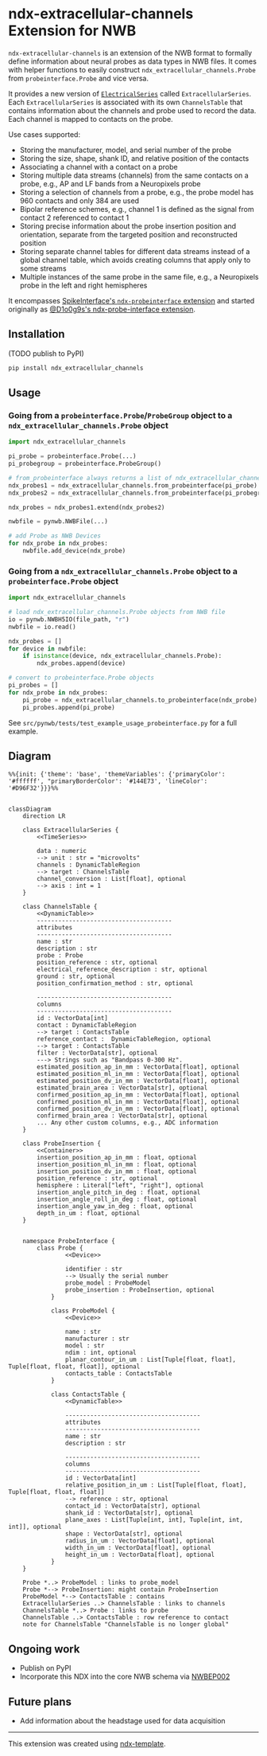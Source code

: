 # ndx-extracellular-channels Extension for NWB

`ndx-extracellular-channels` is an extension of the NWB format to formally define information about neural probes as data types in NWB files. It comes with helper functions to easily construct `ndx_extracellular_channels.Probe` from `probeinterface.Probe` and vice versa.

It provides a new version of [`ElectricalSeries`](https://nwb-schema.readthedocs.io/en/latest/format.html#electricalseries) called `ExtracellularSeries`. Each `ExtracellularSeries` is associated with its own `ChannelsTable` that contains information about the channels and probe used to record the data. Each channel is mapped to contacts on the probe.

Use cases supported:
- Storing the manufacturer, model, and serial number of the probe
- Storing the size, shape, shank ID, and relative position of the contacts
- Associating a channel with a contact on a probe
- Storing multiple data streams (channels) from the same contacts on a probe, e.g., AP and LF bands from a Neuropixels probe
- Storing a selection of channels from a probe, e.g., the probe model has 960 contacts and only 384 are used
- Bipolar reference schemes, e.g., channel 1 is defined as the signal from contact 2 referenced to contact 1
- Storing precise information about the probe insertion position and orientation, separate from the targeted position and reconstructed position
- Storing separate channel tables for different data streams instead of a global channel table, which avoids creating columns that apply only to some streams
- Multiple instances of the same probe in the same file, e.g., a Neuropixels probe in the left and right hemispheres

It encompasses [SpikeInterface's `ndx-probeinterface` extension](https://github.com/SpikeInterface/ndx-probeinterface) and started originally as [@D1o0g9s's ndx-probe-interface extension](https://github.com/D1o0g9s/ndx-probe-interface).

## Installation

(TODO publish to PyPI)
```python
pip install ndx_extracellular_channels
```

## Usage

### Going from a `probeinterface.Probe`/`ProbeGroup` object to a `ndx_extracellular_channels.Probe` object
```python
import ndx_extracellular_channels

pi_probe = probeinterface.Probe(...)
pi_probegroup = probeinterface.ProbeGroup()

# from_probeinterface always returns a list of ndx_extracellular_channels.Probe devices
ndx_probes1 = ndx_extracellular_channels.from_probeinterface(pi_probe)
ndx_probes2 = ndx_extracellular_channels.from_probeinterface(pi_probegroup)

ndx_probes = ndx_probes1.extend(ndx_probes2)

nwbfile = pynwb.NWBFile(...)

# add Probe as NWB Devices
for ndx_probe in ndx_probes:
    nwbfile.add_device(ndx_probe)
```

### Going from a `ndx_extracellular_channels.Probe` object to a `probeinterface.Probe` object
```python
import ndx_extracellular_channels

# load ndx_extracellular_channels.Probe objects from NWB file
io = pynwb.NWBH5IO(file_path, "r")
nwbfile = io.read()

ndx_probes = []
for device in nwbfile:
    if isinstance(device, ndx_extracellular_channels.Probe):
        ndx_probes.append(device)

# convert to probeinterface.Probe objects
pi_probes = []
for ndx_probe in ndx_probes:
    pi_probe = ndx_extracellular_channels.to_probeinterface(ndx_probe)
    pi_probes.append(pi_probe)
```

See `src/pynwb/tests/test_example_usage_probeinterface.py` for a full example.

## Diagram


```mermaid
%%{init: {'theme': 'base', 'themeVariables': {'primaryColor': '#ffffff', "primaryBorderColor': '#144E73', 'lineColor': '#D96F32'}}}%%


classDiagram
    direction LR

    class ExtracellularSeries {
        <<TimeSeries>>

        data : numeric
        --> unit : str = "microvolts"
        channels : DynamicTableRegion
        --> target : ChannelsTable
        channel_conversion : List[float], optional
        --> axis : int = 1
    }

    class ChannelsTable {
        <<DynamicTable>>
        --------------------------------------
        attributes
        --------------------------------------
        name : str
        description : str
        probe : Probe
        position_reference : str, optional
        electrical_reference_description : str, optional
        ground : str, optional
        position_confirmation_method : str, optional

        --------------------------------------
        columns
        --------------------------------------
        id : VectorData[int]
        contact : DynamicTableRegion
        --> target : ContactsTable
        reference_contact :  DynamicTableRegion, optional
        --> target : ContactsTable
        filter : VectorData[str], optional
        ---> Strings such as "Bandpass 0-300 Hz".
        estimated_position_ap_in_mm : VectorData[float], optional
        estimated_position_ml_in_mm : VectorData[float], optional
        estimated_position_dv_in_mm : VectorData[float], optional
        estimated_brain_area : VectorData[str], optional
        confirmed_position_ap_in_mm : VectorData[float], optional
        confirmed_position_ml_in_mm : VectorData[float], optional
        confirmed_position_dv_in_mm : VectorData[float], optional
        confirmed_brain_area : VectorData[str], optional
        ... Any other custom columns, e.g., ADC information
    }

    class ProbeInsertion {
        <<Container>>
        insertion_position_ap_in_mm : float, optional
        insertion_position_ml_in_mm : float, optional
        insertion_position_dv_in_mm : float, optional
        position_reference : str, optional
        hemisphere : Literal["left", "right"], optional
        insertion_angle_pitch_in_deg : float, optional
        insertion_angle_roll_in_deg : float, optional
        insertion_angle_yaw_in_deg : float, optional
        depth_in_um : float, optional
    }


    namespace ProbeInterface {
        class Probe {
                <<Device>>

                identifier : str
                --> Usually the serial number
                probe_model : ProbeModel
                probe_insertion : ProbeInsertion, optional
            }

            class ProbeModel {
                <<Device>>

                name : str
                manufacturer : str
                model : str
                ndim : int, optional
                planar_contour_in_um : List[Tuple[float, float], Tuple[float, float, float]], optional
                contacts_table : ContactsTable
            }

            class ContactsTable {
                <<DynamicTable>>

                --------------------------------------
                attributes
                --------------------------------------
                name : str
                description : str

                --------------------------------------
                columns
                --------------------------------------
                id : VectorData[int]
                relative_position_in_um : List[Tuple[float, float], Tuple[float, float, float]]
                --> reference : str, optional
                contact_id : VectorData[str], optional
                shank_id : VectorData[str], optional
                plane_axes : List[Tuple[int, int], Tuple[int, int, int]], optional
                shape : VectorData[str], optional
                radius_in_um : VectorData[float], optional
                width_in_um : VectorData[float], optional
                height_in_um : VectorData[float], optional
            }
    }

    Probe *..> ProbeModel : links to probe_model
    Probe *--> ProbeInsertion: might contain ProbeInsertion
    ProbeModel *--> ContactsTable : contains
    ExtracellularSeries ..> ChannelsTable : links to channels
    ChannelsTable *..> Probe : links to probe
    ChannelsTable ..> ContactsTable : row reference to contact
    note for ChannelsTable "ChannelsTable is no longer global"
```

## Ongoing work
- Publish on PyPI
- Incorporate this NDX into the core NWB schema via [NWBEP002](https://docs.google.com/document/d/1q-haFEEHEgZpRoCzzQsuSWCKN4QfMsTzLnlptLaf-yw/edit)

## Future plans
- Add information about the headstage used for data acquisition

---
This extension was created using [ndx-template](https://github.com/nwb-extensions/ndx-template).
